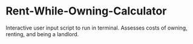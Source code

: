 # Rent-While-Owning-Calculator
Interactive user input script to run in terminal. Assesses costs of owning, renting, and being a landlord.
